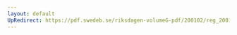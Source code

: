 ```yaml
---
layout: default
UpRedirect: https://pdf.swedeb.se/riksdagen-volumeG-pdf/200102/reg_200102/reg_200102_0613.pdf
---
```

